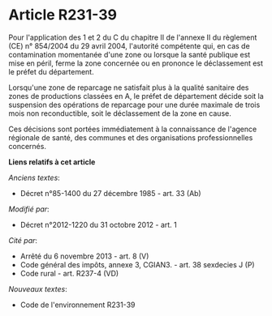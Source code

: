 # Article R231-39

Pour l'application des 1 et 2 du C du chapitre II de l'annexe II du règlement (CE) n° 854/2004 du 29 avril 2004, l'autorité
compétente qui, en cas de contamination momentanée d'une zone ou lorsque la santé publique est mise en péril, ferme la zone
concernée ou en prononce le déclassement est le préfet du département. 

Lorsqu'une zone de reparcage ne satisfait plus à la qualité sanitaire des zones de productions classées en A, le préfet de
département décide soit la suspension des opérations de reparcage pour une durée maximale de trois mois non reconductible,
soit le déclassement de la zone en cause. 

Ces décisions sont portées immédiatement à la connaissance de l'agence régionale de santé, des communes et des organisations
professionnelles concernés.

**Liens relatifs à cet article**

_Anciens textes_:

  - Décret n°85-1400 du 27 décembre 1985 - art. 33 (Ab)

_Modifié par_:

  - Décret n°2012-1220 du 31 octobre 2012 - art. 1

_Cité par_:

  - Arrêté du 6 novembre 2013 - art. 8 (V)
  - Code général des impôts, annexe 3, CGIAN3. - art. 38 sexdecies J (P)
  - Code rural - art. R237-4 (VD)

_Nouveaux textes_:

  - Code de l'environnement R231-39

